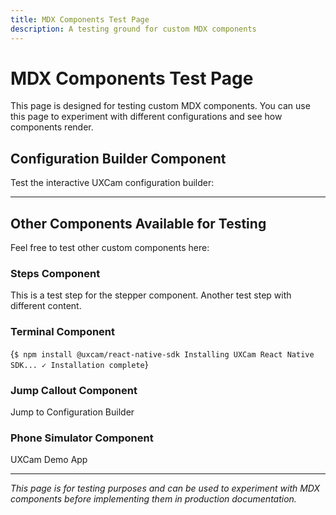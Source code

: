 ```yaml
---
title: MDX Components Test Page
description: A testing ground for custom MDX components
---
```


# MDX Components Test Page

This page is designed for testing custom MDX components. You can use this page to experiment with different configurations and see how components render.

## Configuration Builder Component

Test the interactive UXCam configuration builder:

<ConfigurationBuilder />

---

## Other Components Available for Testing

Feel free to test other custom components here:

### Steps Component
<SimpleStepper>
  <SimpleStep header="Test Step 1">
    This is a test step for the stepper component.
  </SimpleStep>
  <SimpleStep header="Test Step 2">
    Another test step with different content.
  </SimpleStep>
</SimpleStepper>

### Terminal Component
<Terminal>{`
$ npm install @uxcam/react-native-sdk
Installing UXCam React Native SDK...
✓ Installation complete
`}</Terminal>

### Jump Callout Component
<JumpCallout to="#configuration-builder-component">Jump to Configuration Builder</JumpCallout>

### Phone Simulator Component
<PhoneSimulator frameColor="#333" width="280px" height="500px" notch={true}>
  <div style={{
    display: 'flex',
    alignItems: 'center',
    justifyContent: 'center',
    height: '100%',
    backgroundColor: '#f0f0f0',
    color: '#333',
    fontSize: '16px',
    fontWeight: 'bold'
  }}>
    UXCam Demo App
  </div>
</PhoneSimulator>

---

*This page is for testing purposes and can be used to experiment with MDX components before implementing them in production documentation.*